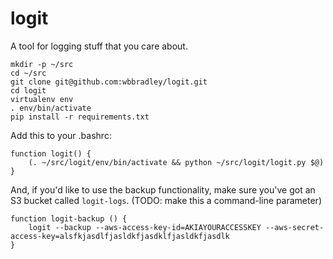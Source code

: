 # logit

A tool for logging stuff that you care about.

```
mkdir -p ~/src
cd ~/src
git clone git@github.com:wbbradley/logit.git
cd logit
virtualenv env
. env/bin/activate
pip install -r requirements.txt
```

Add this to your .bashrc:
```
function logit() {
	(. ~/src/logit/env/bin/activate && python ~/src/logit/logit.py $@)
}
```

And, if you'd like to use the backup functionality, make sure you've got an S3 bucket called `logit-logs`. (TODO: make this a command-line parameter)

```
function logit-backup () {
	logit --backup --aws-access-key-id=AKIAYOURACCESSKEY --aws-secret-access-key=alsfkjasdlfjasldkfjasdklfjasldkfjasdlk
}
```
